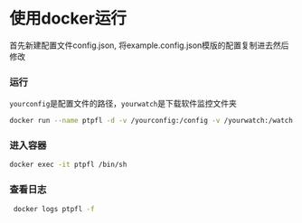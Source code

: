 # 使用docker运行

首先新建配置文件config.json, 将example.config.json模版的配置复制进去然后修改
### 运行
`yourconfig`是配置文件的路径，`yourwatch`是下载软件监控文件夹

```bash
docker run --name ptpfl -d -v /yourconfig:/config -v /yourwatch:/watch trancelife/ptpfl
```

### 进入容器

```bash
docker exec -it ptpfl /bin/sh 
```
### 查看日志

```bash
 docker logs ptpfl -f
```
